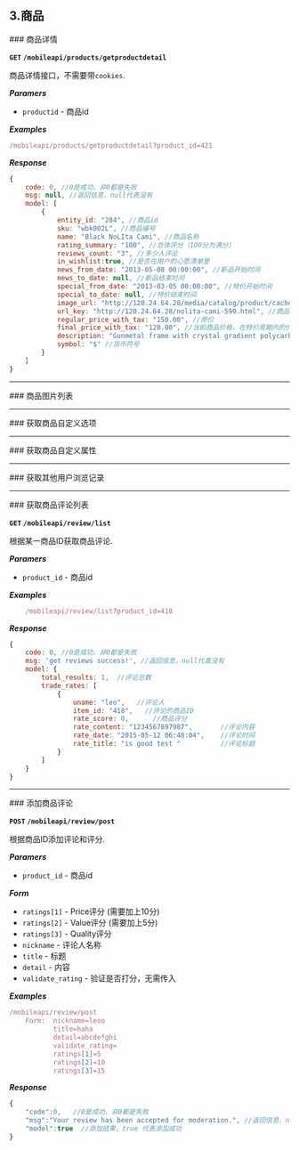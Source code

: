 ## 3.商品

<a name="getProductDetail" />
### 商品详情

**`GET` `/mobileapi/products/getproductdetail`**

商品详情接口，不需要带`cookies`.

**_Paramers_**

* `productid` - 商品id


**_Examples_**

```js
/mobileapi/products/getproductdetail?product_id=421
```

**_Response_**

```js
{
    code: 0, //0是成功，非0都是失败
    msg: null, //返回信息，null代表没有
    model: [
        {
            entity_id: "284", //商品id
            sku: "wbk002L", //商品编号
            name: "Black NoLIta Cami", //商品名称
            rating_summary: "100", //总体评分（100分为满分）
            reviews_count: "3", //多少人评论
            in_wishlist:true, //是否在用户的心愿清单里
            news_from_date: "2013-05-08 00:00:00", //新品开始时间
            news_to_date: null, //新品结束时间
            special_from_date: "2013-03-05 00:00:00", //特价开始时间
            special_to_date: null, //特价结束时间
            image_url: "http://120.24.64.28/media/catalog/product/cache/1/image/265x/9df78eab33525d08d6e5fb8d27136e95/w/b/wbk002t.jpg", //图片链接
            url_key: "http://120.24.64.28/nolita-cami-590.html", //商品url
            regular_price_with_tax: "150.00", //原价
            final_price_with_tax: "120.00", //当前商品价格，在特价周期内的价格，不在周期内为原价，0则表示没有特价
            description: "Gunmetal frame with crystal gradient polycarbonate lenses in grey. ", //商品描述
            symbol: "$" //货币符号
        }
    ］
}
```

---------------------------------------

<a name="getProductImages" />
### 商品图片列表

---------------------------------------

<a name="getProductCustomeTags" />
### 获取商品自定义选项

---------------------------------------

<a name="getProductCustomeValue" />
### 获取商品自定义属性

---------------------------------------

<a name="getOthersVisitProduct" />
### 获取其他用户浏览记录

---------------------------------------

<a name="listProductReview" />
### 获取商品评论列表

**`GET` `/mobileapi/review/list`**

根据某一商品ID获取商品评论.

**_Paramers_**

* `product_id` - 商品id


**_Examples_**

```js
    /mobileapi/review/list?product_id=418
```

**_Response_**

```js
{
    code: 0, //0是成功，非0都是失败
    msg: 'get reviews success!', //返回信息，null代表没有
    model: {
        total_results: 1,  //评论总数
        trade_rates: [
            {
                uname: "leo",   //评论人
                item_id: "418",   //评论的商品ID
                rate_score: 0,      //商品评分
                rate_content: "1234567897987",       //评论内容
                rate_date: "2015-05-12 06:48:04",    //评论时间
                rate_title: "is good test "          //评论标题
            }
        ]
    }
}
```

---------------------------------------

<a name="addProductReview" />
### 添加商品评论

**`POST` `/mobileapi/review/post`**

根据商品ID添加评论和评分.

**_Paramers_**

* `product_id` - 商品id
    
**_Form_**

* `ratings[1]` - Price评分 (需要加上10分)
* `ratings[2]` - Value评分 (需要加上5分)
* `ratings[3]` - Quality评分 
* `nickname` - 评论人名称
* `title` - 标题
* `detail` - 内容
* `validate_rating` - 验证是否打分，无需传入


**_Examples_**

```js
/mobileapi/review/post
    Form:  nickname=leoo
           title=haha
           detail=abcdefghi
           validate_rating=
           ratings[1]=5
           ratings[2]=10
           ratings[3]=15
```

**_Response_**

```js
{
    "code":0,   //0是成功，非0都是失败
    "msg":"Your review has been accepted for moderation.", //返回信息，null代表没有
    "model":true  //添加结果，true 代表添加成功
}
```